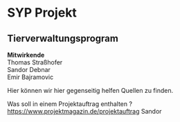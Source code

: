 # SYP Projekt
## Tierverwaltungsprogram

**Mitwirkende**\
Thomas Straßhofer\
Sandor Debnar\
Emir Bajramovic

Hier können wir hier gegenseitig helfen Quellen zu finden.

Was soll in einem Projektauftrag enthalten ? 
https://www.projektmagazin.de/projektauftrag
Sandor
